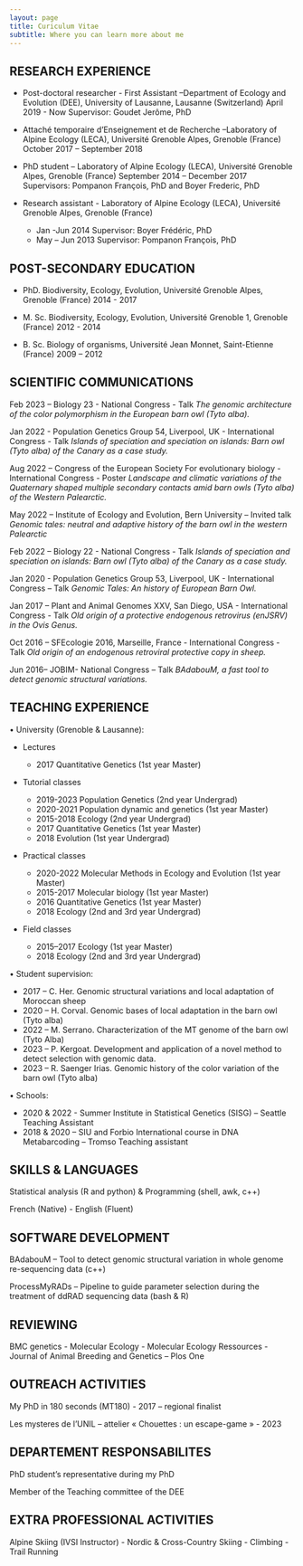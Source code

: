 ```yaml
---
layout: page
title: Curiculum Vitae
subtitle: Where you can learn more about me
---
```


## RESEARCH EXPERIENCE

- Post-doctoral researcher - First Assistant –Department of Ecology and Evolution (DEE), University of Lausanne, Lausanne (Switzerland)
	April 2019 - Now
	Supervisor: Goudet Jerôme, PhD

- Attaché temporaire d’Enseignement et de Recherche –Laboratory of Alpine Ecology (LECA), Université Grenoble Alpes, Grenoble (France)
October 2017 – September 2018

- PhD student – Laboratory of Alpine Ecology (LECA), Université Grenoble Alpes, Grenoble (France)
September 2014 – December 2017
Supervisors: Pompanon François, PhD and Boyer Frederic, PhD

- Research assistant - Laboratory of Alpine Ecology (LECA), Université Grenoble Alpes, Grenoble (France)
	- Jan -Jun 2014
Supervisor: Boyer Frédéric, PhD
	- May – Jun 2013
Supervisor: Pompanon François, PhD


## POST-SECONDARY EDUCATION

- PhD. Biodiversity, Ecology, Evolution, Université Grenoble Alpes, Grenoble (France)
2014 - 2017

- M. Sc. Biodiversity, Ecology, Evolution, Université Grenoble 1, Grenoble (France) 
2012 - 2014

 - B. Sc. Biology of organisms, Université Jean Monnet, Saint-Etienne (France)
2009 – 2012


## SCIENTIFIC COMMUNICATIONS

Feb 2023 – Biology 23 - National Congress - Talk
*The genomic architecture of the color polymorphism in the European barn owl (Tyto alba).*

Jan 2022 - Population Genetics Group 54, Liverpool, UK - International Congress - Talk
*Islands of speciation and speciation on islands: Barn owl (Tyto alba) of the Canary as a case study.*

Aug 2022 – Congress of the European Society For evolutionary biology - International Congress - Poster
*Landscape and climatic variations of the Quaternary shaped multiple secondary contacts amid barn owls (Tyto alba) of the Western Palearctic.*

May 2022 – Institute of Ecology and Evolution, Bern University – Invited talk
*Genomic tales: neutral and adaptive history of the barn owl in the western Palearctic*

Feb 2022 – Biology 22 - National Congress - Talk
*Islands of speciation and speciation on islands: Barn owl (Tyto alba) of the Canary as a case study.*

Jan 2020 - Population Genetics Group 53, Liverpool, UK - International Congress – Talk
*Genomic Tales: An history of European Barn Owl.*

Jan 2017 – Plant and Animal Genomes XXV, San Diego, USA - International Congress - Talk
*Old origin of a protective endogenous retrovirus (enJSRV) in the Ovis Genus.*

Oct 2016 – SFEcologie 2016, Marseille, France - International Congress - Talk
*Old origin of an endogenous retroviral protective copy in sheep.*

Jun 2016– JOBIM- National Congress – Talk
*BAdabouM, a fast tool to detect genomic structural variations.*


## TEACHING EXPERIENCE

•	University (Grenoble & Lausanne):

- Lectures 
	- 2017		Quantitative Genetics (1st year Master)

- Tutorial classes
	- 2019-2023    Population Genetics (2nd year Undergrad)
	- 2020-2021     Population dynamic and genetics (1st year Master)
	- 2015-2018	Ecology (2nd year Undergrad)
	- 2017		Quantitative Genetics (1st year Master)
	- 2018 		Evolution (1st year Undergrad)

- Practical classes
	- 2020-2022   Molecular Methods in Ecology and Evolution (1st year Master)
	- 2015-2017	Molecular biology (1st year Master)
	- 2016		Quantitative Genetics (1st year Master)
	- 2018 		Ecology (2nd and 3rd year Undergrad)

- Field classes
	- 2015–2017	Ecology (1st year Master)
	- 2018 		Ecology (2nd and 3rd year Undergrad)

•	Student supervision:

- 2017 – C. Her. Genomic structural variations and local adaptation of Moroccan sheep
- 2020 – H. Corval. Genomic bases of local adaptation in the barn owl (Tyto alba)
- 2022 – M. Serrano. Characterization of the MT genome of the barn owl (Tyto Alba)
- 2023 – P. Kergoat. Development and application of a novel method to detect selection with genomic data.
- 2023 – R. Saenger Irias. Genomic history of the color variation of the barn owl (Tyto alba)

•	Schools:

- 2020 & 2022 - Summer Institute in Statistical Genetics (SISG) – Seattle
	Teaching Assistant
- 2018 & 2020 – SIU and Forbio International course in DNA Metabarcoding – Tromso
	 Teaching assistant

## SKILLS & LANGUAGES

Statistical analysis (R and python) & Programming (shell, awk, c++)

French (Native) - English (Fluent)

## SOFTWARE DEVELOPMENT

BAdabouM – Tool to detect genomic structural variation in whole genome re-sequencing data (c++)

ProcessMyRADs – Pipeline to guide parameter selection during the treatment of ddRAD sequencing data (bash & R)

## REVIEWING

BMC genetics - Molecular Ecology - Molecular Ecology Ressources - Journal of Animal Breeding and Genetics – Plos One

## OUTREACH ACTIVITIES

My PhD in 180 seconds (MT180) - 2017 – regional finalist

Les mysteres de l’UNIL – attelier « Chouettes : un escape-game » - 2023

## DEPARTEMENT RESPONSABILITES

PhD student’s representative during my PhD

Member of the Teaching committee of the DEE

## EXTRA PROFESSIONAL ACTIVITIES

Alpine Skiing (IVSI Instructor) - Nordic & Cross-Country Skiing - Climbing - Trail Running

